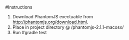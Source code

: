 #Instructions

1. Download PhantomJS exectuable from http://phantomjs.org/download.html.
2. Place in project directory @ /phantomjs-2.1.1-macosx/
3. Run #gradle test
